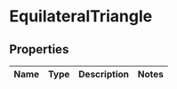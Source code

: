

# EquilateralTriangle

## Properties

Name | Type | Description | Notes
------------ | ------------- | ------------- | -------------



